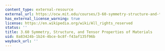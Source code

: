 ```yaml
---
content_type: external-resource
external_url: https://ocw.mit.edu/courses/3-60-symmetry-structure-and-tensor-properties-of-materials-fall-2005/
has_external_license_warning: true
license: https://en.wikipedia.org/wiki/All_rights_reserved
status: ''
title: 3.60 Symmetry, Structure, and Tensor Properties of Materials
uid: 8a83424b-1b24-4bce-bc8f-f43af135f96b
wayback_url: ''
---
```


